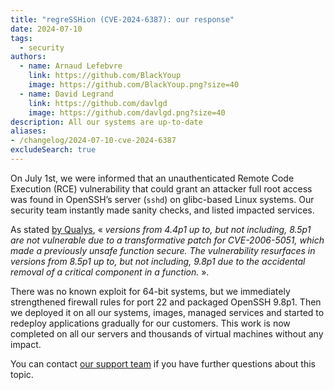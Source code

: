 ```yaml
---
title: "regreSSHion (CVE-2024-6387): our response"
date: 2024-07-10
tags:
  - security
authors:
  - name: Arnaud Lefebvre
    link: https://github.com/BlackYoup
    image: https://github.com/BlackYoup.png?size=40
  - name: David Legrand
    link: https://github.com/davlgd
    image: https://github.com/davlgd.png?size=40
description: All our systems are up-to-date
aliases:
- /changelog/2024-07-10-cve-2024-6387
excludeSearch: true
---
```


On July 1st, we were informed that an unauthenticated Remote Code Execution (RCE) vulnerability that could grant an attacker full root access was found in OpenSSH’s server (`sshd`) on glibc-based Linux systems. Our security team instantly made sanity checks, and listed impacted services.

As stated [by Qualys](https://www.qualys.com/regresshion-cve-2024-6387/), « *versions from 4.4p1 up to, but not including, 8.5p1 are not vulnerable due to a transformative patch for CVE-2006-5051, which made a previously unsafe function secure. The vulnerability resurfaces in versions from 8.5p1 up to, but not including, 9.8p1 due to the accidental removal of a critical component in a function.* ».

There was no known exploit for 64-bit systems, but we immediately strengthened firewall rules for port 22 and packaged OpenSSH 9.8p1. Then we deployed it on all our systems, images, managed services and started to redeploy applications gradually for our customers. This work is now completed on all our servers and thousands of virtual machines without any impact.

You can contact [our support team](https://console.clever-cloud.com/ticket-center-choice) if you have further questions about this topic.